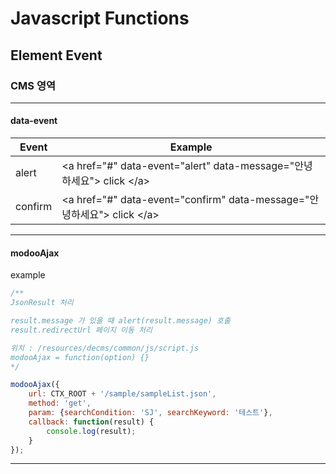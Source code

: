 # Javascript Functions
## Element Event
### CMS 영역 

---
#### data-event
|Event| Example|
|--|--|
|alert| &lt;a href="#" data-event="alert" data-message="안녕하세요"&gt; click &lt;/a&gt;|
|confirm| &lt;a href="#" data-event="confirm" data-message="안녕하세요"&gt; click &lt;/a&gt;|

---
#### modooAjax

example
```javascript
/** 
JsonResult 처리 

result.message 가 있을 때 alert(result.message) 호출
result.redirectUrl 페이지 이동 처리

위치 : /resources/decms/common/js/script.js
modooAjax = function(option) {}
*/

modooAjax({
    url: CTX_ROOT + '/sample/sampleList.json',
    method: 'get',
    param: {searchCondition: 'SJ', searchKeyword: '테스트'},
    callback: function(result) {
        console.log(result);
    }
});
```

---